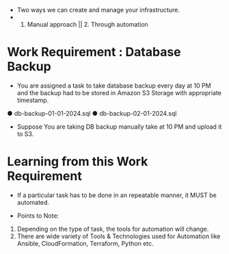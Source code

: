 - Two ways we can create and manage your infrastructure.
- 1. Manual approach   ||   2. Through automation
# Work Requirement : Database Backup

- You are assigned a task to take database backup every day at 10 PM and the backup had to be stored in Amazon S3 Storage with appropriate timestamp.

● db-backup-01-01-2024.sql 
● db-backup-02-01-2024.sql 

- Suppose You are taking DB backup manually take at 10 PM and upload it to S3.

# Learning from this Work Requirement 

- If a particular task has to be done in an repeatable manner, it MUST be automated.

- Points to Note:
1. Depending on the type of task, the tools for automation will change.
2. There are wide variety of Tools & Technologies used for Automation like Ansible, CloudFormation, Terraform, Python etc.

